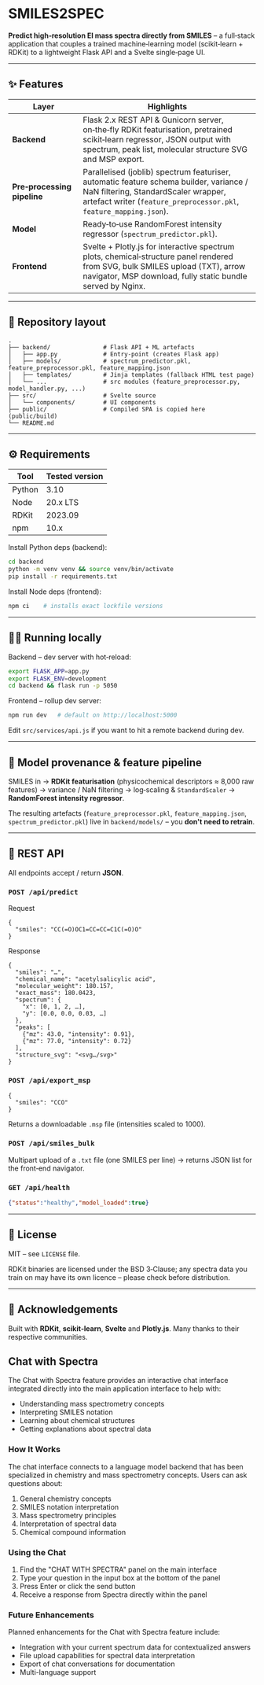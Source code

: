 # SMILES2SPEC

**Predict high‑resolution EI mass spectra directly from SMILES** – a full‑stack application that couples a trained machine‑learning model (scikit‑learn + RDKit) to a lightweight Flask API and a Svelte single‑page UI.

---

## ✨  Features

| Layer                       | Highlights                                                                                                                                                                                           |
| --------------------------- | ---------------------------------------------------------------------------------------------------------------------------------------------------------------------------------------------------- |
| **Backend**                 | Flask 2.x REST API & Gunicorn server, on‑the‑fly RDKit featurisation, pretrained scikit‑learn regressor, JSON output with spectrum, peak list, molecular structure SVG and MSP export.               |
| **Pre‑processing pipeline** | Parallelised (joblib) spectrum featuriser, automatic feature schema builder, variance / NaN filtering, StandardScaler wrapper, artefact writer (`feature_preprocessor.pkl`, `feature_mapping.json`). |
| **Model**                   | Ready‑to‑use RandomForest intensity regressor (`spectrum_predictor.pkl`).                                                                                                                            |
| **Frontend**                | Svelte + Plotly.js for interactive spectrum plots, chemical‑structure panel rendered from SVG, bulk SMILES upload (TXT), arrow navigator, MSP download, fully static bundle served by Nginx.         |

---

## 📁  Repository layout

```
.
├── backend/               # Flask API + ML artefacts
│   ├── app.py             # Entry‑point (creates Flask app)
│   ├── models/            # spectrum_predictor.pkl, feature_preprocessor.pkl, feature_mapping.json
│   ├── templates/         # Jinja templates (fallback HTML test page)
│   └── ...                # src modules (feature_preprocessor.py, model_handler.py, ...)
├── src/                   # Svelte source
│   └── components/        # UI components
├── public/                # Compiled SPA is copied here (public/build)
└── README.md
```

---

## ⚙️  Requirements

| Tool   | Tested version |
| ------ | -------------- |
| Python | 3.10           |
| Node   | 20.x LTS       |
| RDKit  | 2023.09        |
| npm    | 10.x           |

Install Python deps (backend):

```bash
cd backend
python -m venv venv && source venv/bin/activate
pip install -r requirements.txt
```

Install Node deps (frontend):

```bash
npm ci    # installs exact lockfile versions
```

---

## 🏃‍♂️  Running locally

Backend – dev server with hot‑reload:

```bash
export FLASK_APP=app.py
export FLASK_ENV=development
cd backend && flask run -p 5050
```

Frontend – rollup dev server:

```bash
npm run dev   # default on http://localhost:5000
```

Edit `src/services/api.js` if you want to hit a remote backend during dev.

---

## 🔬  Model provenance & feature pipeline

SMILES in → **RDKit featurisation** (physicochemical descriptors ≈ 8,000 raw features) → variance / NaN filtering → log‑scaling & `StandardScaler` → **RandomForest intensity regressor**.

The resulting artefacts (`feature_preprocessor.pkl`, `feature_mapping.json`, `spectrum_predictor.pkl`) live in `backend/models/` – you **don't need to retrain**.

---

## 🔑  REST API

All endpoints accept / return **JSON**.

### `POST /api/predict`

Request

```jsonc
{
  "smiles": "CC(=O)OC1=CC=CC=C1C(=O)O"
}
```

Response

```jsonc
{
  "smiles": "…",
  "chemical_name": "acetylsalicylic acid",
  "molecular_weight": 180.157,
  "exact_mass": 180.0423,
  "spectrum": {
    "x": [0, 1, 2, …],
    "y": [0.0, 0.0, 0.03, …]
  },
  "peaks": [
    {"mz": 43.0, "intensity": 0.91},
    {"mz": 77.0, "intensity": 0.72}
  ],
  "structure_svg": "<svg…/svg>"
}
```

### `POST /api/export_msp`

```jsonc
{
  "smiles": "CCO"
}
```

Returns a downloadable `.msp` file (intensities scaled to 1000).

### `POST /api/smiles_bulk`

Multipart upload of a `.txt` file (one SMILES per line) → returns JSON list for the front‑end navigator.

### `GET /api/health`

```json
{"status":"healthy","model_loaded":true}
```

---

## 📜  License

MIT – see `LICENSE` file.

RDKit binaries are licensed under the BSD 3‑Clause; any spectra data you train on may have its own licence – please check before distribution.

---

## 🙏  Acknowledgements

Built with **RDKit**, **scikit‑learn**, **Svelte** and **Plotly.js**. Many thanks to their respective communities.

## Chat with Spectra

The Chat with Spectra feature provides an interactive chat interface integrated directly into the main application interface to help with:

- Understanding mass spectrometry concepts
- Interpreting SMILES notation
- Learning about chemical structures
- Getting explanations about spectral data

### How It Works

The chat interface connects to a language model backend that has been specialized in chemistry and mass spectrometry concepts. Users can ask questions about:

1. General chemistry concepts
2. SMILES notation interpretation
3. Mass spectrometry principles
4. Interpretation of spectral data
5. Chemical compound information

### Using the Chat

1. Find the "CHAT WITH SPECTRA" panel on the main interface
2. Type your question in the input box at the bottom of the panel
3. Press Enter or click the send button
4. Receive a response from Spectra directly within the panel

### Future Enhancements

Planned enhancements for the Chat with Spectra feature include:

- Integration with your current spectrum data for contextualized answers
- File upload capabilities for spectral data interpretation
- Export of chat conversations for documentation
- Multi-language support
